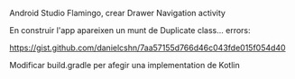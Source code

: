 Android Studio Flamingo, crear Drawer Navigation activity

En construir l'app apareixen un munt de Duplicate class... errors:

https://gist.github.com/danielcshn/7aa57155d766d46c043fde015f054d40

Modificar build.gradle per afegir una implementation de Kotlin
